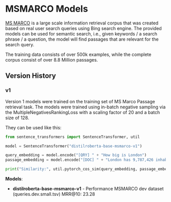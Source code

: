 # MSMARCO Models
[MS MARCO](https://microsoft.github.io/msmarco/) is a large scale information retrieval corpus that was created based on real user search queries using Bing search engine. The provided models can be used for semantic search, i.e., given keywords / a search phrase / a question, the model will find passages that are relevant for the search query.

The training data consists of over 500k examples, while the complete  corpus consist of over 8.8 Million passages.
 


## Version History 

### v1
Version 1 models were trained on the training set of MS Marco Passage retrieval task. The models were trained using in-batch negative sampling via the MultipleNegativesRankingLoss with a scaling factor of 20 and a batch size of 128.

They can be used like this:
```python
from sentence_transformers import SentenceTransformer, util

model = SentenceTransformer("distilroberta-base-msmarco-v1")

query_embedding = model.encode("[QRY] " + "How big is London")
passage_embedding = model.encode("[DOC] " + "London has 9,787,426 inhabitants at the 2011 census")

print("Similarity:", util.pytorch_cos_sim(query_embedding, passage_embedding))
```

**Models**:
- **distilroberta-base-msmarco-v1** - Performance MSMARCO dev dataset (queries.dev.small.tsv) MRR@10: 23.28